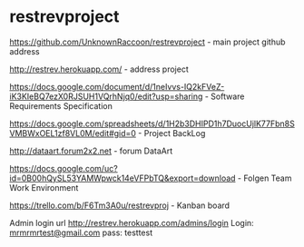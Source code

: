 # restrevproject
https://github.com/UnknownRaccoon/restrevproject - main project github address

http://restrev.herokuapp.com/ - address project 

https://docs.google.com/document/d/1neIvvs-IQ2kFVeZ-iK3KIeBQ7ezX0RJSUH1VQrhNjq0/edit?usp=sharing  - Software Requirements Specification

https://docs.google.com/spreadsheets/d/1H2b3DHIPD1h7DuocUjlK77Fbn8SVMBWxOEL1zf8VL0M/edit#gid=0 - Project BackLog

http://dataart.forum2x2.net - forum DataArt

https://docs.google.com/uc?id=0B00hQySL53YAMWpwck14eVFPbTQ&export=download -  Folgen Team Work Environment

https://trello.com/b/F6Tm3A0u/restrevproj - Kanban board

Admin login url http://restrev.herokuapp.com/admins/login
Login: mrmrmrtest@gmail.com
pass: testtest


